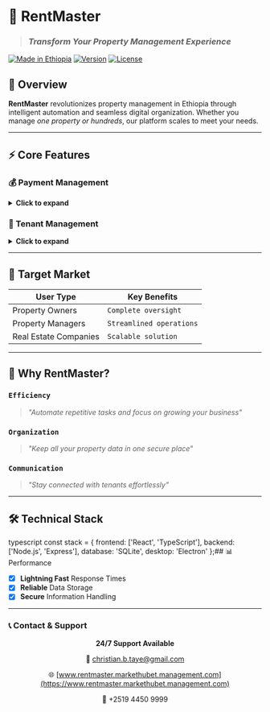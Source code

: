 # 🏢 RentMaster
> ### *Transform Your Property Management Experience*

[![Made in Ethiopia](https://img.shields.io/badge/Made%20in-Ethiopia-brightgreen.svg)](https://github.com/yourusername/rentmaster)
[![Version](https://img.shields.io/badge/version-1.0.0-blue.svg)](https://github.com/yourusername/rentmaster/releases)
[![License](https://img.shields.io/badge/license-Proprietary-red.svg)](LICENSE)

## 🌟 Overview
**RentMaster** revolutionizes property management in Ethiopia through intelligent automation and seamless digital organization. Whether you manage *one property or hundreds*, our platform scales to meet your needs.

---

## ⚡ Core Features

### 💰 Payment Management
<details>
<summary><b>Click to expand</b></summary>

- **Real-time Tracking**
  - `Automated rent monitoring`
  - `Payment status updates`
  - `Instant notifications`

- **Smart Scheduling**
  - `Custom payment cycles`
  - `Flexible due dates`
  - `Automated reminders`
</details>

### 👥 Tenant Management
<details>
<summary><b>Click to expand</b></summary>

- **Digital Profiles**
  - `Comprehensive records`
  - `Document storage`
  - `Communication history`

- **Agreement Handling**
  - `Digital contracts`
  - `Template management`
  - `Automated renewals`
</details>

---

## 🎯 Target Market
| User Type | Key Benefits |
|-----------|-------------|
| Property Owners | `Complete oversight` |
| Property Managers | `Streamlined operations` |
| Real Estate Companies | `Scalable solution` |

---

## 💫 Why RentMaster?

### `Efficiency`
> *"Automate repetitive tasks and focus on growing your business"*

### `Organization`
> *"Keep all your property data in one secure place"*

### `Communication`
> *"Stay connected with tenants effortlessly"*

---

## 🛠️ Technical Stack
typescript
const stack = {
frontend: ['React', 'TypeScript'],
backend: ['Node.js', 'Express'],
database: 'SQLite',
desktop: 'Electron'
};## 📊 Performance
- [x] **Lightning Fast** Response Times
- [x] **Reliable** Data Storage
- [x] **Secure** Information Handling

---

### 📞 Contact & Support

<div align="center">

**24/7 Support Available**

📧 [christian.b.taye@gmail.com](mailto:christian.b.taye@gmail.com)

🌐 [www.rentmaster.markethubet.management.com](https://www.rentmaster.markethubet.management.com)

📱 +2519 4450 9999

</div>



